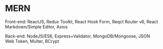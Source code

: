 # MERN
Front-end: ReactJS, Redux Toolkt, React Hook Form, Reqct Router v6, React Markdown/Simple Editor, Axios

Back-end: NodeJS/ES6, Express+Validator, MongoDB/Mongoose, JSON Web Token, Multer, BCrypt
